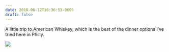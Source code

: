```yaml
---
date: 2018-06-12T16:36:53-0600
draft: false
---
```


A little trip to American Whiskey, which is the best of the dinner options I’ve tried here in Philly.

![](/images/2018/46254e7487.jpg)

